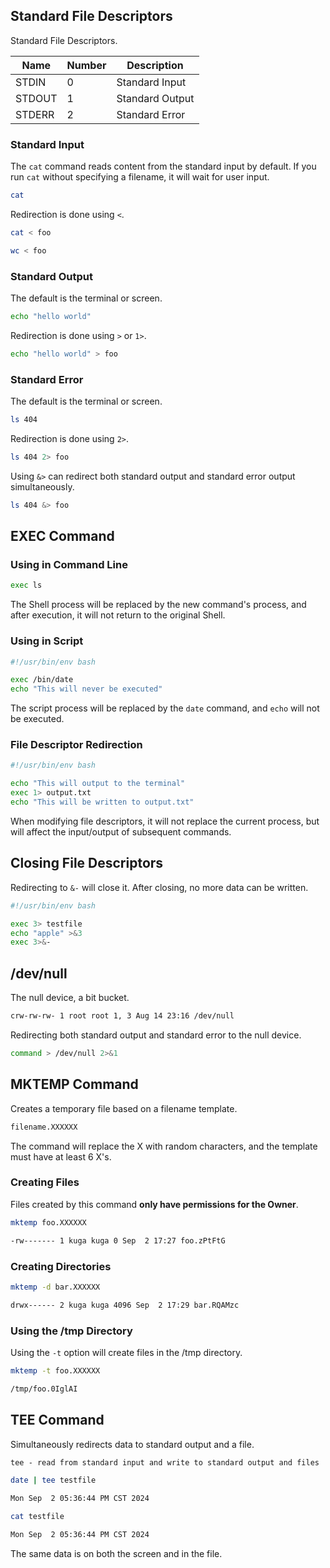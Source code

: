 ## Standard File Descriptors

Standard File Descriptors.

| Name     | Number | Description   |
| ------ | -- | ---- |
| STDIN  | 0  | Standard Input |
| STDOUT | 1  | Standard Output |
| STDERR | 2  | Standard Error |

### Standard Input

The `cat` command reads content from the standard input by default. If you run `cat` without specifying a filename, it will wait for user input.

```bash
cat
```

Redirection is done using `<`.

```bash
cat < foo
```

```bash
wc < foo
```

### Standard Output

The default is the terminal or screen.

```bash
echo "hello world"
```

Redirection is done using `>` or `1>`.

```bash
echo "hello world" > foo
```

### Standard Error

The default is the terminal or screen.

```bash
ls 404
```

Redirection is done using `2>`.

```bash
ls 404 2> foo
```

Using `&>` can redirect both standard output and standard error output simultaneously.

```bash
ls 404 &> foo
```

## EXEC Command

### Using in Command Line

```bash
exec ls
```

The Shell process will be replaced by the new command's process, and after execution, it will not return to the original Shell.

### Using in Script

```bash
#!/usr/bin/env bash

exec /bin/date
echo "This will never be executed"
```

The script process will be replaced by the `date` command, and `echo` will not be executed.

### File Descriptor Redirection

```bash
#!/usr/bin/env bash

echo "This will output to the terminal"
exec 1> output.txt
echo "This will be written to output.txt"
```

When modifying file descriptors, it will not replace the current process, but will affect the input/output of subsequent commands.

## Closing File Descriptors

Redirecting to `&-` will close it. After closing, no more data can be written.

```bash
#!/usr/bin/env bash

exec 3> testfile
echo "apple" >&3
exec 3>&-
```

## /dev/null

The null device, a bit bucket.

```bash
crw-rw-rw- 1 root root 1, 3 Aug 14 23:16 /dev/null
```

Redirecting both standard output and standard error to the null device.

```bash
command > /dev/null 2>&1
```

## MKTEMP Command

Creates a temporary file based on a filename template.

```bash
filename.XXXXXX
```

The command will replace the X with random characters, and the template must have at least 6 X's.

### Creating Files

Files created by this command **only have permissions for the Owner**.

```bash
mktemp foo.XXXXXX
```

```bash
-rw------- 1 kuga kuga 0 Sep  2 17:27 foo.zPtFtG
```

### Creating Directories

```bash
mktemp -d bar.XXXXXX
```

```bash
drwx------ 2 kuga kuga 4096 Sep  2 17:29 bar.RQAMzc
```

### Using the /tmp Directory

Using the `-t` option will create files in the /tmp directory.

```bash
mktemp -t foo.XXXXXX
```

```bash
/tmp/foo.0IglAI
```

## TEE Command

Simultaneously redirects data to standard output and a file.

```txt
tee - read from standard input and write to standard output and files
```

```bash
date | tee testfile
```

```bash
Mon Sep  2 05:36:44 PM CST 2024
```

```bash
cat testfile
```

```bash
Mon Sep  2 05:36:44 PM CST 2024
```

The same data is on both the screen and in the file.
